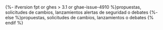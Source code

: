 {%- ifversion fpt or ghes > 3.1 or ghae-issue-4910 %}propuestas, solicitudes de cambios, lanzamientos alertas de seguridad o debates
{%- else %}propuestas, solicitudes de cambios, lanzamientos o debates<!-- `else` statement probably not picked up by GHES 3.1 deprecation script. Will need to review here -->
{% endif %}